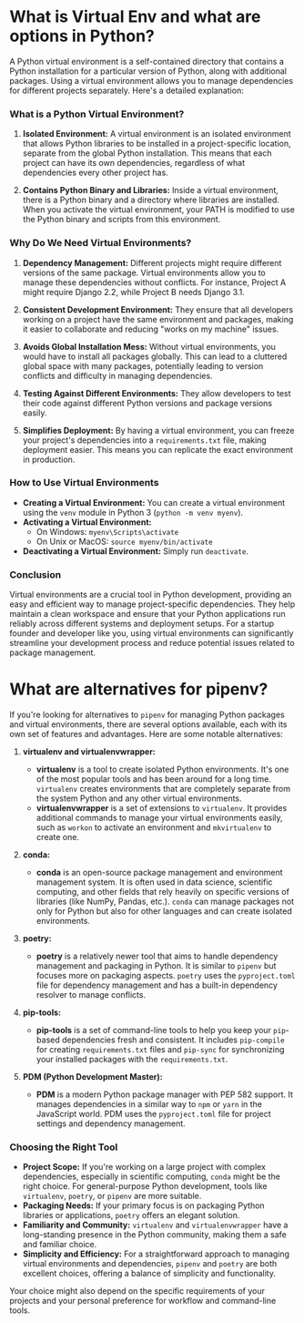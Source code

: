 # What is Virtual Env and what are options in Python?

A Python virtual environment is a self-contained directory that contains a Python installation for a particular version of Python, along with additional packages. Using a virtual environment allows you to manage dependencies for different projects separately. Here's a detailed explanation:

### What is a Python Virtual Environment?

1. **Isolated Environment:** A virtual environment is an isolated environment that allows Python libraries to be installed in a project-specific location, separate from the global Python installation. This means that each project can have its own dependencies, regardless of what dependencies every other project has.

2. **Contains Python Binary and Libraries:** Inside a virtual environment, there is a Python binary and a directory where libraries are installed. When you activate the virtual environment, your PATH is modified to use the Python binary and scripts from this environment.

### Why Do We Need Virtual Environments?

1. **Dependency Management:** Different projects might require different versions of the same package. Virtual environments allow you to manage these dependencies without conflicts. For instance, Project A might require Django 2.2, while Project B needs Django 3.1.

2. **Consistent Development Environment:** They ensure that all developers working on a project have the same environment and packages, making it easier to collaborate and reducing "works on my machine" issues.

3. **Avoids Global Installation Mess:** Without virtual environments, you would have to install all packages globally. This can lead to a cluttered global space with many packages, potentially leading to version conflicts and difficulty in managing dependencies.

4. **Testing Against Different Environments:** They allow developers to test their code against different Python versions and package versions easily.

5. **Simplifies Deployment:** By having a virtual environment, you can freeze your project's dependencies into a `requirements.txt` file, making deployment easier. This means you can replicate the exact environment in production.

### How to Use Virtual Environments

- **Creating a Virtual Environment:** You can create a virtual environment using the `venv` module in Python 3 (`python -m venv myenv`).
- **Activating a Virtual Environment:** 
   - On Windows: `myenv\Scripts\activate`
   - On Unix or MacOS: `source myenv/bin/activate`
- **Deactivating a Virtual Environment:** Simply run `deactivate`.

### Conclusion

Virtual environments are a crucial tool in Python development, providing an easy and efficient way to manage project-specific dependencies. They help maintain a clean workspace and ensure that your Python applications run reliably across different systems and deployment setups. For a startup founder and developer like you, using virtual environments can significantly streamline your development process and reduce potential issues related to package management.

# What are alternatives for pipenv?

If you're looking for alternatives to `pipenv` for managing Python packages and virtual environments, there are several options available, each with its own set of features and advantages. Here are some notable alternatives:

1. **virtualenv and virtualenvwrapper:**
   - **virtualenv** is a tool to create isolated Python environments. It's one of the most popular tools and has been around for a long time. `virtualenv` creates environments that are completely separate from the system Python and any other virtual environments.
   - **virtualenvwrapper** is a set of extensions to `virtualenv`. It provides additional commands to manage your virtual environments easily, such as `workon` to activate an environment and `mkvirtualenv` to create one.

2. **conda:**
   - **conda** is an open-source package management and environment management system. It is often used in data science, scientific computing, and other fields that rely heavily on specific versions of libraries (like NumPy, Pandas, etc.). `conda` can manage packages not only for Python but also for other languages and can create isolated environments.

3. **poetry:**
   - **poetry** is a relatively newer tool that aims to handle dependency management and packaging in Python. It is similar to `pipenv` but focuses more on packaging aspects. `poetry` uses the `pyproject.toml` file for dependency management and has a built-in dependency resolver to manage conflicts.

4. **pip-tools:**
   - **pip-tools** is a set of command-line tools to help you keep your `pip`-based dependencies fresh and consistent. It includes `pip-compile` for creating `requirements.txt` files and `pip-sync` for synchronizing your installed packages with the `requirements.txt`.

5. **PDM (Python Development Master):**
   - **PDM** is a modern Python package manager with PEP 582 support. It manages dependencies in a similar way to `npm` or `yarn` in the JavaScript world. PDM uses the `pyproject.toml` file for project settings and dependency management.

### Choosing the Right Tool

- **Project Scope:** If you're working on a large project with complex dependencies, especially in scientific computing, `conda` might be the right choice. For general-purpose Python development, tools like `virtualenv`, `poetry`, or `pipenv` are more suitable.
- **Packaging Needs:** If your primary focus is on packaging Python libraries or applications, `poetry` offers an elegant solution.
- **Familiarity and Community:** `virtualenv` and `virtualenvwrapper` have a long-standing presence in the Python community, making them a safe and familiar choice.
- **Simplicity and Efficiency:** For a straightforward approach to managing virtual environments and dependencies, `pipenv` and `poetry` are both excellent choices, offering a balance of simplicity and functionality.

Your choice might also depend on the specific requirements of your projects and your personal preference for workflow and command-line tools.

